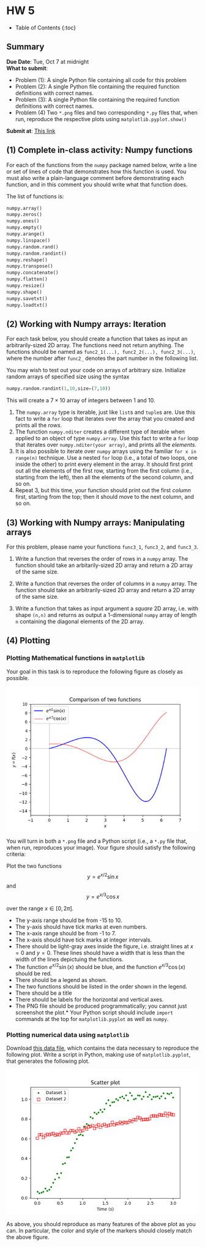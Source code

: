 # HW 5

* Table of Contents
{:toc}


## Summary

**Due Date**: Tue, Oct 7 at midnight  
**What to submit**:  
- Problem (1): A single Python file containing all code for this problem
- Problem (2): A single Python file containing the required function definitions with correct names.
- Problem (3): A single Python file containing the required function definitions with correct names.
- Problem (4)  Two `*.png` files and two corresponding `*.py` files that, when run, reproduce the respective plots using `matplotlib.pyplot.show()`

**Submit at**: [This link](https://moodle.swarthmore.edu/mod/lti/view.php?id=767303) 

## (1) Complete in-class activity: Numpy functions

For each of the functions from the `numpy` package named below, write a line or set of lines of code that demonstrates how this function is used. You must also write a plain-language comment before demonstrating each function, and in this comment you should write what that function does.

The list of functions is:

~~~python
numpy.array()
numpy.zeros()
numpy.ones()
numpy.empty()
numpy.arange()
numpy.linspace()
numpy.random.rand()
numpy.random.randint()
numpy.reshape()
numpy.transpose()
numpy.concatenate()
numpy.flatten()
numpy.resize()
numpy.shape()
numpy.savetxt()
numpy.loadtxt()
~~~

## (2) Working with Numpy arrays: Iteration

For each task below, you should create a function that takes as input an arbitrarily-sized 2D array. The functions need not return anything. The functions should be named as `func2_1(...), func2_2(...), func2_3(...)`, where the number after `func2_` denotes the part number in the following list.


You may wish to test out your code on arrays of arbitrary size. Initialize random arrays of specified size using the syntax
~~~python
numpy.random.randint(1,10,size=(7,10))
~~~
This will create a $7 \times 10$ array of integers between 1 and 10.

1. The `numpy.array` type is iterable, just like `list`s and `tuple`s are. Use this fact to write a `for` loop that iterates over the array that you created and prints all the *rows*.
2. The function `numpy.nditer` creates a different type of iterable when applied to an object of type `numpy.array`. Use this fact to write a `for` loop that iterates over `numpy.nditer(your array)`, and prints all the *elements*.
3. It is also possible to iterate over `numpy` arrays using the familiar `for x in range(n)` technique. Use a nested `for` loop (i.e., a total of two loops, one inside the other) to print every element in the array. It should first print out all the elements of the first row, starting from the first column (i.e., starting from the left), then all the elements of the second column, and so on.
4. Repeat 3, but this time, your function should print out the first *column* first, starting from the top; then it should move to the next column, and so on.

## (3) Working with Numpy arrays: Manipulating arrays

For this problem, please name your functions `func3_1`, `func3_2`, and `func3_3`.

1. Write a function that reverses the order of rows in a `numpy` array. The function should take an arbitarily-sized 2D array and return a 2D array of the same size.

2. Write a function that reverses the order of columns in a `numpy` array. The function should take an arbitrarily-sized 2D array and return a 2D array of the same size.

3. Write a function that takes as input argument a *square* 2D array, i.e. with shape `(n,n)` and returns as output a 1-dimensional `numpy` array of length `n` containing the diagonal elements of the 2D array.


## (4) Plotting 

### Plotting Mathematical functions in `matplotlib`

Your goal in this task is to reproduce the following figure as closely as possible.

![Figure to be reproduced](example1.png)

You will turn in both a `*.png` file and a Python script (i.e., a `*.py` file that, when run, reproduces your image). Your figure should satisfy the following criteria:

Plot the two functions $$y = e^{x/2} \sin x$$ and $$y = e^{x/3} \cos x$$

over the range $x \in [0,2\pi]$.

* The y-axis range should be from -15 to 10.
* The y-axis should have tick marks at even numbers.
* The x-axis range should be from -1 to 7.
* The x-axis should have tick marks at integer intervals.
* There should be light-gray axes inside the figure, i.e. straight lines at $x=0$ and $y = 0$. These lines should have a width that is less than the width of the lines depictuing the functions.
* The function $e^{x/2}\sin(x)$ should be blue, and the function $e^{x/3}\cos(x)$ should be red.
* There should be a legend as shown.
* The two functions should be listed in the order shown in the legend.
* There should be a title
* There should be labels for the horizontal and vertical axes.
* The PNG file should be produced programmatically; you cannot just screenshot the plot.* Your Python script should include `import` commands at the top for `matplotlib.pyplot` as well as `numpy`.

### Plotting numerical data using `matplotlib`

Download [this data file](HW5_prob4_data.csv), which contains the data necessary to reproduce the following plot. Write a script in Python, making use of `matplotlib.pyplot`, that generates the following plot.

![Figure to be reproduced](example2.png)

As above, you should reproduce as many features of the above plot as you can. In particular, the color and style of the markers should closely match the above figure.



